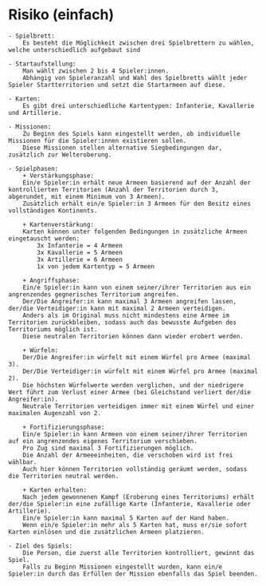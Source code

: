# Risiko (einfach)

    - Spielbrett:
        Es besteht die Möglichkeit zwischen drei Spielbrettern zu wählen, welche unterschiedlich aufgebaut sind

    - Startaufstellung:
        Man wählt zwischen 2 bis 4 Spieler:innen.
        Abhängig von Spieleranzahl und Wahl des Spielbretts wählt jeder Spieler Startterritorien und setzt die Startarmeen auf diese.

    - Karten:
        Es gibt drei unterschiedliche Kartentypen: Infanterie, Kavallerie und Artillerie.

    - Missionen:
        Zu Beginn des Spiels kann eingestellt werden, ob individuelle Missionen für die Spieler:innen existieren sollen.
        Diese Missionen stellen alternative Siegbedingungen dar, zusätzlich zur Welteroberung.

    - Spielphasen:
        + Verstärkungsphase:
        Ein/e Spieler:in erhält neue Armeen basierend auf der Anzahl der kontrollierten Territorien (Anzahl der Territorien durch 3, abgerundet, mit einem Minimum von 3 Armeen).
        Zusätzlich erhält ein/e Spieler:in 3 Armeen für den Besitz eines vollständigen Kontinents.

        + Kartenverstärkung:
        Karten können unter folgenden Bedingungen in zusätzliche Armeen eingetauscht werden:
            3x Infanterie = 4 Armeen
            3x Kavallerie = 5 Armeen
            3x Artillerie = 6 Armeen
            1x von jedem Kartentyp = 5 Armeen

        + Angriffsphase:
        Ein/e Spieler:in kann von einem seiner/ihrer Territorien aus ein angrenzendes gegnerisches Territorium angreifen.
        Der/Die Angreifer:in kann maximal 3 Armeen angreifen lassen, der/die Verteidiger:in kann mit maximal 2 Armeen verteidigen.
        Anders als im Original muss nicht mindestens eine Armee im Territorien zurückbleiben, sodass auch das bewusste Aufgeben des Territoriums möglich ist.
        Diese neutralen Territorien können dann wieder erobert werden.

        + Würfeln:
        Der/Die Angreifer:in würfelt mit einem Würfel pro Armee (maximal 3).
        Der/Die Verteidiger:in würfelt mit einem Würfel pro Armee (maximal 2).
        Die höchsten Würfelwerte werden verglichen, und der niedrigere Wert führt zum Verlust einer Armee (bei Gleichstand verliert der/die Angreifer:in).
        Neutrale Territorien verteidigen immer mit einem Würfel und einer maximalen Augenzahl von 2.

        + Fortifizierungsphase:
        Ein/e Spieler:in kann Armeen von einem seiner/ihrer Territorien auf ein angrenzendes eigenes Territorium verschieben.
        Pro Zug sind maximal 3 Fortifizierungen möglich.
        Die Anzahl der Armeeeinheiten, die verschoben wird ist frei wählbar.
        Auch hier können Territorien vollständig geräumt werden, sodass die Territorien neutral werden.

        + Karten erhalten:
        Nach jedem gewonnenen Kampf (Eroberung eines Territoriums) erhält der/die Spieler:in eine zufällige Karte (Infanterie, Kavallerie oder Artillerie).
        Ein/e Spieler:in kann maximal 5 Karten auf der Hand haben. 
        Wenn ein/e Spieler:in mehr als 5 Karten hat, muss er/sie sofort Karten einlösen und die zusätzlichen Armeen platzieren.

    - Ziel des Spiels:
        Die Person, die zuerst alle Territorien kontrolliert, gewinnt das Spiel.
        Falls zu Beginn Missionen eingestellt wurden, kann ein/e Spieler:in durch das Erfüllen der Mission ebenfalls das Spiel beenden. 
